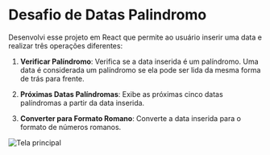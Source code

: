 # Desafio de Datas Palindromo

Desenvolvi esse projeto em React que permite ao usuário inserir uma data e realizar três operações diferentes: 

1. **Verificar Palíndromo**: Verifica se a data inserida é um palíndromo. Uma data é considerada um palíndromo se ela pode ser lida da mesma forma de trás para frente.

2. **Próximas Datas Palíndromas**: Exibe as próximas cinco datas palíndromas a partir da data inserida.

3. **Converter para Formato Romano**: Converte a data inserida para o formato de números romanos.

![Tela principal](../palindromo/Tela.png)
